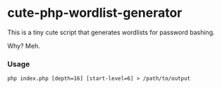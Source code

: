 # cute-php-wordlist-generator

This is a tiny cute script that generates wordlists for password bashing.

Why? Meh.

### Usage

```
php index.php [depth=16] [start-level=6] > /path/to/output
```

